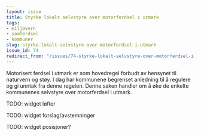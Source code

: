 ```yaml
---
layout: issue
title: Styrke lokalt selvstyre over motorferdsel i utmark
tags:
- miljøvern
- samferdsel
- kommuner
slug: styrke-lokalt-selvstyre-over-motorferdsel-i-utmark
issue_id: 74
redirect_from: "/issues/74-styrke-lokalt-selvstyre-over-motorferdsel-i-utmark"
---
```


Motorisert ferdsel i utmark er som hovedregel forbudt av hensynet til naturvern og støy. I dag har kommunene begrenset anledning til å regulere og gi unntak fra denne regelen. Denne saken handler om å øke de enkelte kommunenes selvstyre over motorferdsel i utmark.

TODO: widget løfter

TODO: widget forslag/avstemninger

TODO: widget posisjoner?

